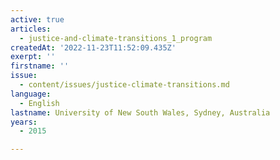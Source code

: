 ```yaml
---
active: true
articles:
  - justice-and-climate-transitions_1_program
createdAt: '2022-11-23T11:52:09.435Z'
exerpt: ''
firstname: ''
issue:
  - content/issues/justice-climate-transitions.md
language:
  - English
lastname: University of New South Wales, Sydney, Australia
years:
  - 2015

---
```

